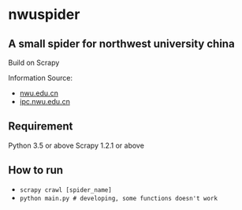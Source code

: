 # nwuspider

## A small spider for northwest university china

Build on Scrapy

Information Source:

* [nwu.edu.cn](http://www.nwu.edu.cn)
* [ipc.nwu.edu.cn](http://ipc.nwu.edu.cn)

## Requirement

Python 3.5 or above
Scrapy 1.2.1 or above

## How to run

* ```scrapy crawl [spider_name]```
* ```python main.py # developing, some functions doesn't work```
